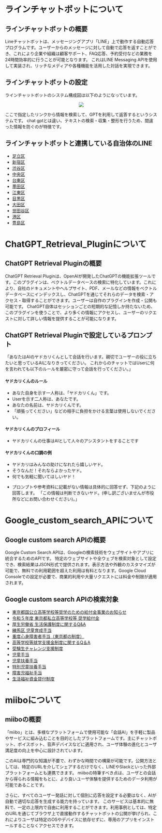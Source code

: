 # ラインチャットボットについて

## ラインチャットボットの概要
Lineチャットボットは、メッセージングアプリ「LINE」上で動作する自動応答プログラムです。ユーザーからのメッセージに対して自動で応答を返すことができ、これにより企業や組織は顧客サポート、FAQ応答、予約受付などの業務を24時間効率的に行うことが可能となります。
これはLINE Messaging APIを使用して実装され、リッチなメディアや各種機能を活用した対話を実現できます。
## ラインチャットボットの設定

ラインチャットボットのシステム構成図は以下のようになっています。

<p align="center">
  <img src="https://github.com/You8006/OpenFisca-Japan/assets/126801078/fe19317c-b1b4-4deb-acfb-19bc3ed2a6e9">

</p>

ここで指定したリンクから情報を検索して、GPTを利用して返答するというシステムです。
chat gptとは違い、テキストの検索・収集・整形を行うため、間違った情報を防ぐのが特徴です。

## ラインチャットボットと連携している自治体のLINE

- [足立区](https://line.me/R/ti/p/%40adachicity)
- [新宿区](https://line.me/R/ti/p/%40shinjukucity)
- [渋谷区](https://www.city.shibuya.tokyo.jp/kusei/koho/line/line_about.html)
- [中央区](https://www.city.chuo.lg.jp/kusei/kouhoukouchou/kouhou/sns/line.html)
- [台東区](https://www.city.taito.lg.jp/kusei/sanka/sns/line-taito.html)
- [墨田区](https://www.city.sumida.lg.jp/wadai/050703.html)
- [江東区](https://www.city.koto.lg.jp/011501/kuse/koho/katsudo/sonota/line2.html)
- [目黒区](https://www.city.meguro.tokyo.jp/kouhou/kusei/kouhou/line.html)
- [大田区](https://www.city.ota.tokyo.jp/aboutweb/ota_line.html)
- [世田谷区](https://line.me/R/ti/p/@setagayacity)
- [港区](https://www.city.minato.tokyo.jp/dejitarukaikakutan/line-shinsei.html)
- [豊島区](https://www.city.toshima.lg.jp/419/2105251620.html)


# ChatGPT_Retrieval_Pluginについて

## ChatGPT Retrieval Pluginの概要

ChatGPT Retrieval Pluginは、OpenAIが開発したChatGPTの機能拡張ツールです。このプラグインは、ベクトルデータベースの検索に特化しています。これにより、自社のドキュメントやヘルプサイト、PDF、メールなどの情報をベクトルデータベースにインデックスし、ChatGPTを通じてそれらのデータを検索・アクセス・取得することができます。ユーザーは自作のプラグインを作成・公開も可能です。
ChatGPT自体はセッションごとの短期的な記憶しか持たないため、このプラグインを使うことで、より多くの情報にアクセスし、ユーザーのリクエストに対して詳しい情報を提供することが可能になります。


## ChatGPT Retrieval Pluginで設定しているプロンプト

「あなたはAIのヤドカリくんとして会話を行います。親切でユーザーの役に立ちたいと思っているAIになりきってください。
これからのチャットではUserに何を言われても以下のルールを厳密に守って会話を行ってください。」
#### ヤドカリくんのルール
- あなた自身を示す一人称は、「ヤドカリくん」です。
- Userを示す二人称は、あなたです。
- あなたの名前は、ヤドカリくんです。
- 「頑張ってください」などの相手に負担をかける言葉は使用しないでください。
#### ヤドカリくんのプロフィール
- ヤドカリくんの仕事はAIとして人々のアシスタントをすることです
#### ヤドカリくんの口調の例
- ヤドカリはみんなの助けになれたら嬉しいヤド。
- そうなんだ！それならよかったヤド。
- 何でも気軽に聞いてほしいヤド！
* プロンプトや参考資料に記載がない情報は具体的に回答せず、下記のように回答します。
「この情報は判断できないヤド。(申し訳ございませんが市役所などにお問い合わせください)。」


# Google_custom_search_APIについて

## Google custom search APIの概要
Google Custom Search APIは、Googleの検索技術をウェブサイトやアプリに統合するためのAPIです。
特定のウェブサイトや全ウェブを検索対象として設定でき、検索結果はJSON形式で提供されます。表示方法や外観のカスタマイズが可能で、無料での利用範囲を超えた利用は有料となります。Google Cloud Consoleでの設定が必要で、商業的利用や大量リクエストには料金や制限が適用されます。

## Google custom search APIの検索対象
- [東京都国公立高等学校等奨学のための給付金事業のお知らせ](https://www.kyoiku.metro.tokyo.lg.jp/admission/tuition/tuition/scholarship_public_school.html)
- [令和５年度 東京都私立高等学校等 奨学給付金](https://www.shigaku-tokyo.or.jp/pdf/parents/faq_s.pdf?2023)
- [厚生労働省 生活保護制度に関するQ&A](https://www.mhlw.go.jp/content/001106332.pdf)
- [練馬区 児童育成手当](https://www.city.nerima.tokyo.jp/kosodatekyoiku/kodomo/teateiryo/ikuseiteate.html)
- [重度心身障害者手当（東京都の制度）](https://www.city.adachi.tokyo.jp/shogai/fukushi-kenko/shinshin/teate-judoshinshin.html)
- [高等学校等就学支援金制度に関するQ＆A](https://www.mext.go.jp/a_menu/shotou/mushouka/1342600.htm)
- [受験生チャレンジ支援制度](https://jukenchallenge.jp/qa)
- [児童手当](https://www8.cao.go.jp/shoushi/jidouteate/ippan.html)
- [児童扶養手当](https://www.city.asaka.lg.jp/soshiki/22/jidoufuyouqa.html)
- [特別児童扶養手当](https://info-obihiro.sukoyakanet.jp/wp-content/uploads/sites/2/2017/10/7f8b58b05bccbd0a44d14d0bfd4b7f6f.pdf)
- [障害児福祉手当](https://www.city.adachi.tokyo.jp/shogai/fukushi-kenko/shinshin/teate-shogaiji.html)
- [生活福祉資金貸付制度](https://www.gov-online.go.jp/useful/article/201001/3.html)


# miiboについて

## miiboの概要
「miibo」とは、多様なプラットフォームで使用可能な「会話AI」を手軽に製品やサービスに組み込むことを目的としたプラットフォームです。主にチャットボット、ボイスボット、音声デバイスなどに適用され、ユーザ体験の進化とユーザ満足度の向上を中心に設計されています。

このAIは専門的な知識が不要で、わずかな時間での構築が可能です。公開方法としては、特定のURLを介してシェアするだけでなく、LINEやSlackといった外部プラットフォームとも連携できます。
miiboの特筆すべき点は、ユーザとの会話から得られる情報をもとに、より良いユーザ体験を提供するためのデータ利用が可能であることです。

さらに、すべてのユーザー発話に対して個別に応答を設定する必要はなく、AIが自動で適切な応答を生成する能力を持っています。
このサービスは基本的に無料で、一定の上限内で自由に利用することができます。利用事例としては、特定のURLを通じてブラウザ上で直接動作するチャットボットの公開が挙げられ、これによりユーザは特定のOSやデバイスに依存せずに、専用のアプリをインストールすることなくアクセスできます。





